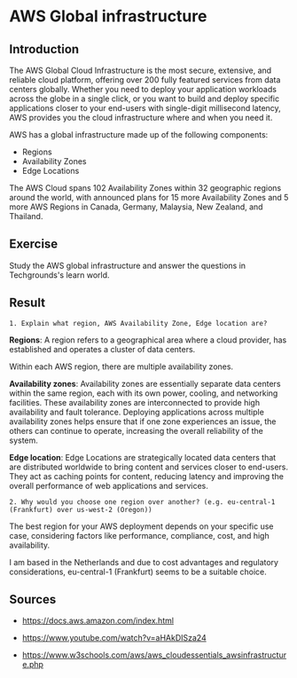 # AWS Global infrastructure
## Introduction
The AWS Global Cloud Infrastructure is the most secure, extensive, and reliable cloud platform, offering over 200 fully featured services from data centers globally. Whether you need to deploy your application workloads across the globe in a single click, or you want to build and deploy specific applications closer to your end-users with single-digit millisecond latency, AWS provides you the cloud infrastructure where and when you need it.

AWS has a global infrastructure made up of the following components:

- Regions
- Availability Zones
- Edge Locations


The AWS Cloud spans 102 Availability Zones within 32 geographic regions around the world, with announced plans for 15 more Availability Zones and 5 more AWS Regions in Canada, Germany, Malaysia, New Zealand, and Thailand.

## Exercise
Study the AWS global infrastructure and answer the questions in Techgrounds's learn world.

## Result
`1. Explain what region, AWS Availability Zone, Edge location are?`

**Regions**: A region refers to a geographical area where a cloud provider, has established and operates a cluster of data centers. 

Within each AWS region, there are multiple availability zones. 

**Availability zones**: Availability zones are essentially separate data centers within the same region, each with its own power, cooling, and networking facilities. These availability zones are interconnected to provide high availability and fault tolerance. Deploying applications across multiple availability zones helps ensure that if one zone experiences an issue, the others can continue to operate, increasing the overall reliability of the system.

**Edge location**: Edge Locations are strategically located data centers that are distributed worldwide to bring content and services closer to end-users. They act as caching points for content, reducing latency and improving the overall performance of web applications and services.

`2. Why would you choose one region over another? (e.g. eu-central-1 (Frankfurt) over us-west-2 (Oregon))`

The best region for your AWS deployment depends on your specific use case, considering factors like performance, compliance, cost, and high availability. 

I am based in the Netherlands and due to cost advantages and regulatory considerations, eu-central-1 (Frankfurt) seems to be a suitable choice.

## Sources
- https://docs.aws.amazon.com/index.html

- https://www.youtube.com/watch?v=aHAkDISza24

- https://www.w3schools.com/aws/aws_cloudessentials_awsinfrastructure.php 
